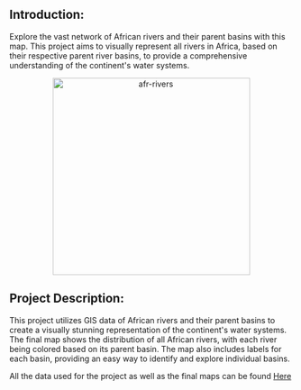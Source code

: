 ## Introduction:
Explore the vast network of African rivers and their parent basins with this map. This project aims to visually represent all rivers in Africa, based on their respective parent river basins, to provide a comprehensive understanding of the continent's water systems.

<center>
	<img src="https://i.ibb.co/BcFHVmR/afr-rivers.jpg" alt="afr-rivers" alt="african_river_basins" width = "350" height = "350">
</center>

## Project Description:
This project utilizes GIS data of African rivers and their parent basins to create a visually stunning representation of the continent's water systems. The final map shows the distribution of all African rivers, with each river being colored based on its parent basin. The map also includes labels for each basin, providing an easy way to identify and explore individual basins.

All the data used for the project as well as the final maps can be found <a href="https://drive.google.com/drive/folders/1tMW--xQG4e6S9v5qLv6UIjm5yY2Toqv0?usp=sharing">Here</a>

